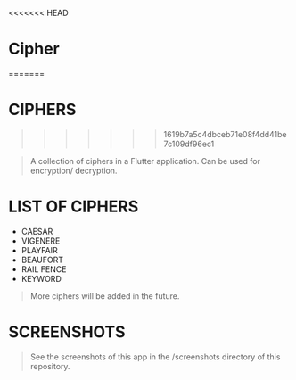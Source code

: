 <<<<<<< HEAD
# Cipher
=======
# CIPHERS 
>>>>>>> 1619b7a5c4dbceb71e08f4dd41be7c109df96ec1

> A collection of ciphers in a Flutter application. Can be used for encryption/ decryption.

# LIST OF CIPHERS
* CAESAR 
* VIGENERE
* PLAYFAIR
* BEAUFORT
* RAIL FENCE
* KEYWORD

> More ciphers will be added in the future.

# SCREENSHOTS

> See the screenshots of this app in the /screenshots directory of this repository.
